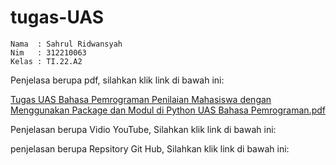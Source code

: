 # tugas-UAS

```
Nama  : Sahrul Ridwansyah
Nim   : 312210063
Kelas : TI.22.A2
```

Penjelasa berupa pdf, silahkan klik link di bawah ini:

[Tugas UAS Bahasa Pemrograman Penilaian Mahasiswa dengan Menggunakan Package dan Modul di Python UAS Bahasa Pemrograman.pdf](https://github.com/sahrul180304/tugas-UAS/files/10376360/Tugas.UAS.Bahasa.Pemrograman.Penilaian.Mahasiswa.dengan.Menggunakan.Package.dan.Modul.di.Python.UAS.Bahasa.Pemrograman.pdf)


Penjelasan berupa Vidio YouTube, Silahkan klik link di bawah ini:





penjelasan berupa Repsitory Git Hub, Silahkan klik link di bawah ini:

